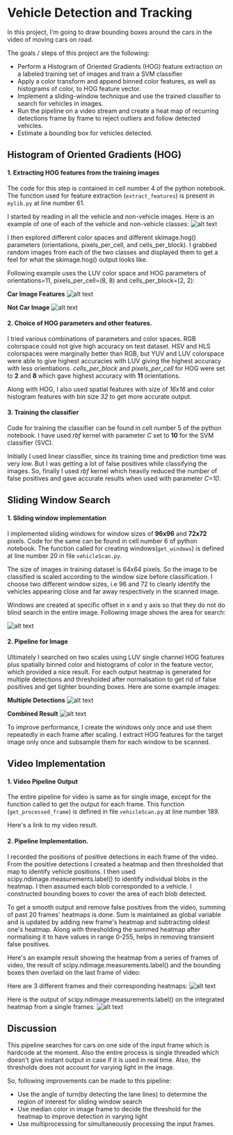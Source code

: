 
# Vehicle Detection and Tracking

In this project, I'm going to draw bounding boxes around the cars in the video of moving cars on road.

The goals / steps of this project are the following:

- Perform a Histogram of Oriented Gradients (HOG) feature extraction on a labeled training set of images and train a SVM classifier
- Apply a color transform and append binned color features, as well as histograms of color, to HOG feature vector.
- Implement a sliding-window technique and use the trained classifier to search for vehicles in images.
- Run the pipeline on a video stream and create a heat map of recurring detections frame by frame to reject outliers and follow detected vehicles.
- Estimate a bounding box for vehicles detected.


## Histogram of Oriented Gradients (HOG)

[//]: # (Image References)

[image0]: ./output_images/car_n_car.jpg "Car-Not-Car Image"
[image1]: ./output_images/car_hog.jpg "Car Hog features"
[image2]: ./output_images/notcar_hog.jpg "Not Car hog features"
[image3]: ./output_images/roi_bb.jpg "Region of Interset for sliding window search"
[image4]: ./output_images/hmap_bb.jpg "Output of pipeline"
[image5]: ./output_images/multiple_bb.jpg "Multiple Detections"
[image6]: ./output_images/labels.jpg "Label"
[image7]: ./output_images/combined_bb.jpg "Single Bounding Box"


#### 1. Extracting HOG features from the training images

The code for this step is contained in cell number 4 of the python notebook. The function used for feature extraction (`extract_features`) is present in `mylib.py` at line number 61.

I started by reading in all the vehicle and non-vehicle images. Here is an example of one of each of the vehicle and non-vehicle classes:
![alt text][image0]

I then explored different color spaces and different skimage.hog() parameters (orientations, pixels_per_cell, and cells_per_block). I grabbed random images from each of the two classes and displayed them to get a feel for what the skimage.hog() output looks like.

Following example uses the LUV color space and HOG parameters of orientations=11, pixels_per_cell=(8, 8) and cells_per_block=(2, 2):

   __Car Image Features__
![alt text][image1]

   __Not Car Image__
![alt text][image2]

#### 2. Choice of HOG parameters and other features.

I tried various combinations of parameters and color spaces. RGB colorspace could not give high accuracy on test dataset. HSV and HLS colorspaces were marginally better than RGB, but YUV and LUV colorspace were able to give highest accuracies with LUV giving the highest accuracy with less orientiations. *cells_per_block* and *pixels_per_cell* for HOG were set to __2__ and __8__ which gave highest accuracy with __11__ orientations.

Along with HOG, I also used spatial features with size of _16x16_ and color histogram features with bin size _32_ to get more accurate output.

#### 3. Training the classifier

Code for training the classifier can be found in cell number 5 of the python notebook. I have used _rbf_ kernel with parameter _C_ set to __10__ for the SVM classifier (SVC).

Initially I used linear classifier, since its training time and prediction time was very low. But I was getting a lot of false positives while classifying the images. So, finally I used _rbf_ kernel which heavily reduced the number of false positives and gave accurate results when used with parameter _C=10_.

## Sliding Window Search

#### 1. Sliding window implementation

I implemented sliding windows for window sizes of __96x96__ and __72x72__ pixels. Code for the same can be found in cell number 6 of python notebook. The function called for creating windows(`get_windows`) is defined at line number 20 in file `vehicleScan.py`.

The size of images in training dataset is 64x64 pixels. So the image to be classified is scaled according to the window size before classification. I choose two different window sizes, i.e 96 and 72 to clearly identify the vehicles appearing close and far away respectively in the scanned image.

Windows are created at specific offset in x and y axis so that they do not do blind search in the entire image. Following image shows the area for search:

![alt text][image3]

#### 2. Pipeline for Image

Ultimately I searched on two scales using LUV single channel HOG features plus spatially binned color and histograms of color in the feature vector, which provided a nice result. For each output heatmap is generated for multiple detections and thresholded after normalisation to get rid of false positives and get tighter bounding boxes. Here are some example images:

__Multiple Detections__
![alt text][image5]

__Combined Result__
![alt text][image7]

To improve performance, I create the windows only once and use them repeatedly in each frame after scaling. I extract HOG features for the target image only once and subsample them for each window to be scanned.


## Video Implementation

#### 1.  Video Pipeline Output

The entire pipeline for video is same as for single image, except for the function called to get the output for each frame. This function (`get_processed_frame`) is defined in file `vehicleScan.py` at line number 189.

Here's a link to my video result.
<link>

#### 2. Pipeline Implementation.

I recorded the positions of positive detections in each frame of the video. From the positive detections I created a heatmap and then thresholded that map to identify vehicle positions. I then used scipy.ndimage.measurements.label() to identify individual blobs in the heatmap. I then assumed each blob corresponded to a vehicle. I constructed bounding boxes to cover the area of each blob detected.

To get a smooth output and remove false positives from the video, summing of past 20 frames' heatmaps is done. Sum is maintained as global variable and is updated by adding new frame's heatmap and subtracting oldest one's heatmap. Along with thresholding the summed heatmap after normalising it to have values in range 0-255, helps in removing transient false positives.

Here's an example result showing the heatmap from a series of frames of video, the result of scipy.ndimage.measurements.label() and the bounding boxes then overlaid on the last frame of video:

Here are 3 different frames and their corresponding heatmaps:
![alt text][image4]

Here is the output of scipy.ndimage.measurements.label() on the integrated heatmap from a single frames:
![alt text][image6]


## Discussion

This pipeline searches for cars on one side of the input frame which is hardcode at the moment. Also the entire process is single threaded which doesn't give instant output in case if it is used in real time. Also, the thresholds does not account for varying light in the image.

So, following improvements can be made to this pipeline:
- Use the angle of turn(by detecting the lane lines) to determine the region of interest for sliding window search
- Use median color in image frame to decide the threshold for the heatmap to improve detection in varying light
- Use multiprocessing for simultaneously processing the input frames.
